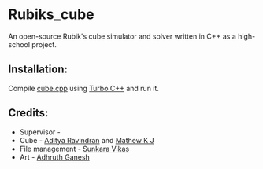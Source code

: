 # Rubiks_cube
An open-source Rubik's cube simulator and solver written in C++ as a high-school project.

## Installation:

Compile [cube.cpp](https://github.com/MathewKJ2048/Rubiks_cube/blob/main/src/cube.cpp) using [Turbo C++](https://en.wikipedia.org/wiki/Turbo_C%2B%2B) and run it.


## Credits:

- Supervisor - 
- Cube - [Aditya Ravindran](https://github.com/Adiprime-03) and [Mathew K J](https://github.com/MathewKJ2048)
- File management - [Sunkara Vikas]()
- Art - [Adhruth Ganesh](https://github.com/atxd)
